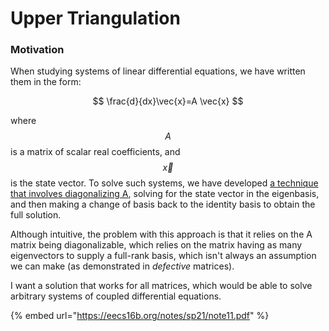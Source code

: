 # Upper Triangulation

### Motivation

When studying systems of linear differential equations, we have written them in the form:

$$
\frac{d}{dx}\vec{x}=A \vec{x}
$$

where $$A$$ is a matrix of scalar real coefficients, and $$\vec{x}$$ is the state vector. To solve such systems, we have developed [a technique that involves diagonalizing A](diagonalization-decoupling.md), solving for the state vector in the eigenbasis, and then making a change of basis back to the identity basis to obtain the full solution.

Although intuitive, the problem with this approach is that it relies on the A matrix being diagonalizable, which relies on the matrix having as many eigenvectors to supply a full-rank basis, which isn't always an assumption we can make \(as demonstrated in _defective_ matrices\).

I want a solution that works for all matrices, which would be able to solve arbitrary systems of coupled differential equations.

{% embed url="https://eecs16b.org/notes/sp21/note11.pdf" %}

